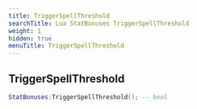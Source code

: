 ```yaml
---
title: TriggerSpellThreshold
searchTitle: Lua StatBonuses TriggerSpellThreshold
weight: 1
hidden: true
menuTitle: TriggerSpellThreshold
---
```

## TriggerSpellThreshold
```lua
StatBonuses:TriggerSpellThreshold(); -- bool
```